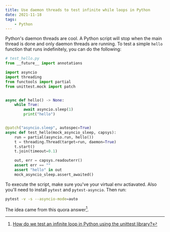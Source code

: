 ```yaml
---
title: Use daemon threads to test infinite while loops in Python
date: 2021-11-18
tags:
    - Python
---
```


Python's daemon threads are cool. A Python script will stop when the main thread is done and
only daemon threads are running. To test a simple `hello` function that runs indefinitely,
you can do the following:

```python
# test_hello.py
from __future__ import annotations

import asyncio
import threading
from functools import partial
from unittest.mock import patch


async def hello() -> None:
    while True:
        await asyncio.sleep(1)
        print("hello")


@patch("asyncio.sleep", autospec=True)
async def test_hello(mock_asyncio_sleep, capsys):
    run = partial(asyncio.run, hello())
    t = threading.Thread(target=run, daemon=True)
    t.start()
    t.join(timeout=0.1)

    out, err = capsys.readouterr()
    assert err == ""
    assert "hello" in out
    mock_asyncio_sleep.assert_awaited()
```

To execute the script, make sure you've your virtual env actiavated. Also you'll need to
install `pytest` and `pytest-asyncio`. Then run:

```sh
pytest -v -s --asyncio-mode=auto
```

The idea came from this quora answer[^1].

[^1]: [How do we test an infinite loop in Python using the unittest library?](https://qr.ae/pGDHVw)
